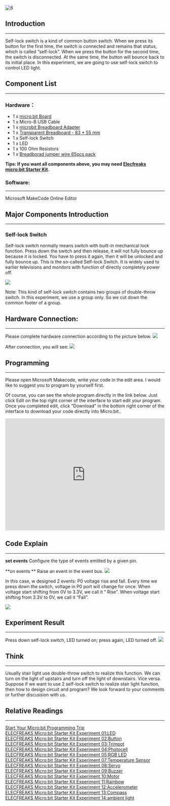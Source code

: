 ![6](https://i.imgur.com/ogadD6b.jpg)  

## Introduction
---
Self-lock switch is a kind of common button switch. When we press its button for the first time, the switch is connected and remains that status, which is called “self-lock”. When we press the button for the second time, the switch is disconnected. At the same time, the button will bounce back to its initial place. In this experiment, we are going to use self-lock switch to control LED light.

## Component List
---
### Hardware：
- 1 x [micro:bit Board](http://www.elecfreaks.com/estore/bbc-micro-bit-board-for-coding-programming.html)  
- 1 x Micro-B USB Cable  
- 1 x [microbit Breadboard Adapter](http://www.elecfreaks.com/estore/microbit-breadboard-adapter.html)  
- 1 x [Transparent Breadboard - 83 * 55 mm](http://www.elecfreaks.com/estore/transparent-breadboard-83-55-mm.html)  
- 1 x Self-lock Switch  
- 1 x LED  
- 1 x 100 Ohm Resistors  
- 1 x [Breadborad jumper wire 65pcs pack](http://www.elecfreaks.com/estore/breadborad-jumper-wire-65pcs-pack.html)  

**Tips: If you want all components above, you may need [Elecfreaks micro:bit Starter Kit](http://www.elecfreaks.com/estore/elecfreaks-micro-bit-starter-kit-795.html).**
 
### Software:
---
Microsoft MakeCode Online Editor


## Major Components Introduction
---
### Self-lock Switch
Self-lock switch normally means switch with built-in mechanical lock function. Press down the switch and then release, it will not fully bounce up because it is locked. You have to press it again, then it will be unlocked and fully bounce up. This is the so-called Self-lock Switch. It is widely used to earlier televisions and monitors with function of directly completely power off.

 ![](https://www.elecfreaks.com/wp-content/uploads/2018/03/2-9.jpg)

Note: This kind of self-lock switch contains two groups of double-throw switch. In this experiment, we use a group only. So we cut down the common footer of a group.


## Hardware Connection:
---

Please complete hardware connection according to the picture below.
 ![](https://www.elecfreaks.com/wp-content/uploads/2018/03/6-3.png)

After connection, you will see:
![](https://www.elecfreaks.com/wp-content/uploads/2018/03/4-6.jpg)


## Programming 
---
Please open Microsoft Makecode, write your code in the edit area. I would like to suggest you to program by yourself first.

Of course, you can see the whole program directly in the link below. Just click Edit on the top right corner of the interface to start edit your program. Once you completed edit, click "Download" in the bottom right corner of the interface to download your code directly into Micro:bit..

<div style="position:relative;height:0;padding-bottom:70%;overflow:hidden;"><iframe style="position:absolute;top:0;left:0;width:100%;height:100%;" src="https://makecode.microbit.org/#pub:_2UHaYkMfpKc6" frameborder="0" sandbox="allow-popups allow-forms allow-scripts allow-same-origin"></iframe></div>


## Code Explain
---
**set events** 
Configure the type of events emitted by a given pin.

**on events **
Raise an event in the event bus.
![](https://www.elecfreaks.com/wp-content/uploads/2018/03/5-7.jpg) 

In this case, w designed 2 events: P0 voltage rise and fall. Every time we press down the switch, voltage in P0 port will change for once. When voltage start shifting from 0V to 3.3V, we call it “ Rise”. When voltage start shifting from 3.3V to 0V, we call it “Fall”.

![](https://www.elecfreaks.com/wp-content/uploads/2018/03/6-6.jpg) 

## Experiment Result
---
Press down self-lock switch, LED turned on; press again, LED turned off. 
![](https://www.elecfreaks.com/wp-content/uploads/2018/03/未标题1.gif)


## Think
---
Usually stair light use double-throw switch to realize this function. We can  turn on the light of upstairs and turn off the light of downstairs. Vice versa. Suppose if we want to use 2 self-lock switch to realize stair light function, then how to design circuit and program? We look forward to your comments or further discussion with us.

## Relative Readings
---
[Start Your Micro:bit Programming Trip](https://www.elecfreaks.com/9299.html)  
[ELECFREAKS Micro:bit Starter Kit Experiment 01:LED](https://www.elecfreaks.com/9784.html)  
[ELECFREAKS Micro:bit Starter Kit Experiment 02:Button](https://www.elecfreaks.com/9825.html)  
[ELECFREAKS Micro:bit Starter Kit Experiment 03:Trimpot](https://www.elecfreaks.com/9879.html)  
[ELECFREAKS Micro:bit Starter Kit Experiment 04:Photocell](https://www.elecfreaks.com/9909.html)  
[ELECFREAKS Micro:bit Starter Kit Experiment 05:RGB LED](https://www.elecfreaks.com/9978.html)  
[ELECFREAKS Micro:bit Starter Kit Experiment 07:Temperature Sensor](https://www.elecfreaks.com/10166.html)  
[ELECFREAKS Micro:bit Starter Kit Experiment 08:Servo](https://www.elecfreaks.com/10221.html)  
[ELECFREAKS Micro:bit Starter Kit Experiment 09:Buzzer](https://www.elecfreaks.com/10318.html)  
[ELECFREAKS Micro:bit Starter Kit Experiment 10:Motor](https://www.elecfreaks.com/10362.html)  
[ELECFREAKS Micro:bit Starter Kit Experiment 11:Rainbow](https://www.elecfreaks.com/10508.html)  
[ELECFREAKS Micro:bit Starter Kit Experiment 12:Accelerometer](https://www.elecfreaks.com/10529.html)  
[ELECFREAKS Micro:bit Starter Kit Experiment 13:Compass](https://www.elecfreaks.com/10567.html)  
[ELECFREAKS Micro:bit Starter Kit Experiment 14:ambient light](https://www.elecfreaks.com/10649.html)  
